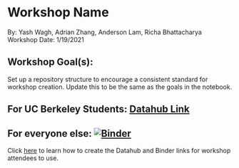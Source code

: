 # Workshop Name
By: Yash Wagh, Adrian Zhang, Anderson Lam, Richa Bhattacharya
Workshop Date: 1/19/2021

## Workshop Goal(s): 
Set up a repository structure to encourage a consistent standard for workshop creation.
Update this to be the same as the goals in the notebook.

## For UC Berkeley Students: [Datahub Link](https://datahub.berkeley.edu/hub/user-redirect/interact?account=ds-peer-consulting&repo=https://github.com/ds-peer-consulting/sp21-intro-to-python-workshop)

## For everyone else: [![Binder](https://mybinder.org/badge_logo.svg)]()

Click [here](NOTEBOOK-LINKS.md) to learn how to create the Datahub and Binder links for workshop attendees to use.
